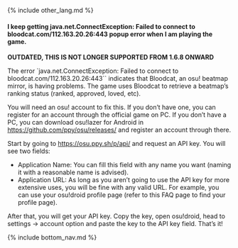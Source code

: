 {% include other_lang.md %}

#### I keep getting java.net.ConnectException: Failed to connect to bloodcat.com/112.163.20.26:443 popup error when I am playing the game.

**OUTDATED, THIS IS NOT LONGER SUPPORTED FROM 1.6.8 ONWARD**

The error `java.net.ConnectException: Failed to connect to bloodcat.com/112.163.20.26:443`` indicates that Bloodcat, an osu! beatmap mirror, is having problems. The game uses Bloodcat to retrieve a beatmap’s ranking status (ranked, approved, loved, etc).

You will need an osu! account to fix this. If you don’t have one, you can register for an account through the official game on PC. If you don’t have a PC, you can download osu!lazer for Android in https://github.com/ppy/osu/releases/ and register an account through there.

Start by going to https://osu.ppy.sh/p/api/ and request an API key. You will see two fields:
- Application Name: You can fill this field with any name you want (naming it with a reasonable name is advised).
- Application URL: As long as you aren’t going to use the API key for more extensive uses, you will be fine with any valid URL. For example, you can use your osu!droid profile page (refer to this FAQ page to find your profile page).

After that, you will get your API key. Copy the key, open osu!droid, head to settings -> account option and paste the key to the API key field. That’s it!

<!-- Don't touch this part thank you -->
{% include bottom_nav.md %}
